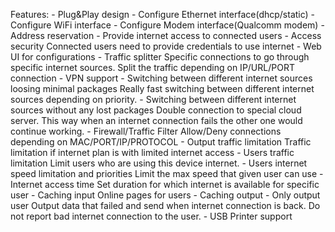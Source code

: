 Features:
	- Plug&Play design
	- Configure Ethernet interface(dhcp/static)
	- Configure WiFi interface
	- Configure Modem interface(Qualcomm modem)
	- Address reservation
	- Provide internet access to connected users
	- Access security
		Connected users need to provide credentials to use internet
	- Web UI for configurations
	- Traffic splitter
		Specific connections to go through specific internet sources. Split the traffic depending on IP/URL/PORT connection
	- VPN support
	- Switching between different internet sources loosing minimal packages
		Really fast switching between different internet sources depending on priority.
	- Switching between different internet sources without any lost packages
		Double connection to special cloud server. This way when an internet connection fails the other one would continue working.
	- Firewall/Traffic Filter
		Allow/Deny connections depending on MAC/PORT/IP/PROTOCOL
	- Output traffic limitation
		Traffic limitation if internet plan is with limited internet access
	- Users traffic limitation
		Limit users who are using this device internet.
	- Users internet speed limitation and priorities
		Limit the max speed that given user can use
	- Internet access time
		Set duration for which internet is available for specific user
	- Caching input
		Online pages for users
	- Caching output - Only output user
		Output data that failed and send when internet connection is back. Do not report bad internet connection to the user.
	- USB Printer support
		